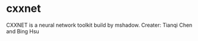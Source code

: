 cxxnet
======

CXXNET is a neural network toolkit build by mshadow. Creater: Tianqi Chen and Bing Hsu
